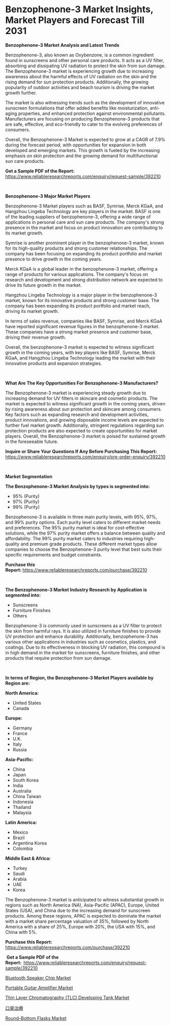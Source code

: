 <p><h1>Benzophenone-3 Market Insights, Market Players and Forecast Till 2031</h1></p><p><strong>Benzophenone-3 Market Analysis and Latest Trends</strong></p>
<p><p>Benzophenone-3, also known as Oxybenzone, is a common ingredient found in sunscreens and other personal care products. It acts as a UV filter, absorbing and dissipating UV radiation to protect the skin from sun damage. The Benzophenone-3 market is experiencing growth due to increasing awareness about the harmful effects of UV radiation on the skin and the rising demand for sun protection products. Additionally, the growing popularity of outdoor activities and beach tourism is driving the market growth further.</p><p>The market is also witnessing trends such as the development of innovative sunscreen formulations that offer added benefits like moisturization, anti-aging properties, and enhanced protection against environmental pollutants. Manufacturers are focusing on producing Benzophenone-3 products that are safe, effective, and eco-friendly to cater to the evolving preferences of consumers.</p><p>Overall, the Benzophenone-3 Market is expected to grow at a CAGR of 7.9% during the forecast period, with opportunities for expansion in both developed and emerging markets. This growth is fueled by the increasing emphasis on skin protection and the growing demand for multifunctional sun care products.</p></p>
<p><strong>Get a Sample PDF of the Report:&nbsp;</strong> <a href="https://www.reliableresearchreports.com/enquiry/request-sample/392210">https://www.reliableresearchreports.com/enquiry/request-sample/392210</a></p>
<p>&nbsp;</p>
<p><strong>Benzophenone-3 Major Market Players</strong></p>
<p><p>Benzophenone-3 Market players such as BASF, Symrise, Merck KGaA, and Hangzhou Lingeba Technology are key players in the market. BASF is one of the leading suppliers of benzophenone-3, offering a wide range of applications in personal care and sun care products. The company's strong presence in the market and focus on product innovation are contributing to its market growth.</p><p>Symrise is another prominent player in the benzophenone-3 market, known for its high-quality products and strong customer relationships. The company has been focusing on expanding its product portfolio and market presence to drive growth in the coming years.</p><p>Merck KGaA is a global leader in the benzophenone-3 market, offering a range of products for various applications. The company's focus on research and development and strong distribution network are expected to drive its future growth in the market.</p><p>Hangzhou Lingeba Technology is a major player in the benzophenone-3 market, known for its innovative products and strong customer base. The company has been expanding its product portfolio and market reach, driving its market growth.</p><p>In terms of sales revenue, companies like BASF, Symrise, and Merck KGaA have reported significant revenue figures in the benzophenone-3 market. These companies have a strong market presence and customer base, driving their revenue growth.</p><p>Overall, the benzophenone-3 market is expected to witness significant growth in the coming years, with key players like BASF, Symrise, Merck KGaA, and Hangzhou Lingeba Technology leading the market with their innovative products and expansion strategies.</p></p>
<p>&nbsp;</p>
<p><strong>What Are The Key Opportunities For Benzophenone-3 Manufacturers?</strong></p>
<p><p>The Benzophenone-3 market is experiencing steady growth due to increasing demand for UV filters in skincare and cosmetic products. The market is expected to witness significant growth in the coming years, driven by rising awareness about sun protection and skincare among consumers. Key factors such as expanding research and development activities, product innovations, and growing disposable income levels are expected to further fuel market growth. Additionally, stringent regulations regarding sun protection products are also expected to create opportunities for market players. Overall, the Benzophenone-3 market is poised for sustained growth in the foreseeable future.</p></p>
<p><strong>Inquire or Share Your Questions If Any Before Purchasing This Report:</strong> <a href="https://www.reliableresearchreports.com/enquiry/pre-order-enquiry/392210">https://www.reliableresearchreports.com/enquiry/pre-order-enquiry/392210</a></p>
<p>&nbsp;</p>
<p><strong>Market Segmentation</strong></p>
<p><strong>The Benzophenone-3 Market Analysis by types is segmented into:</strong></p>
<p><ul><li>95% (Purity)</li><li>97% (Purity)</li><li>99% (Purity)</li></ul></p>
<p><p>Benzophenone-3 is available in three main purity levels, with 95%, 97%, and 99% purity options. Each purity level caters to different market needs and preferences. The 95% purity market is ideal for cost-effective solutions, while the 97% purity market offers a balance between quality and affordability. The 99% purity market caters to industries requiring high-quality and premium grade products. These different market types allow companies to choose the Benzophenone-3 purity level that best suits their specific requirements and budget constraints.</p></p>
<p><strong>Purchase this Report:&nbsp;</strong><a href="https://www.reliableresearchreports.com/purchase/392210">https://www.reliableresearchreports.com/purchase/392210</a></p>
<p>&nbsp;</p>
<p><strong>The Benzophenone-3 Market Industry Research by Application is segmented into:</strong></p>
<p><ul><li>Sunscreens</li><li>Furniture Finishes</li><li>Others</li></ul></p>
<p><p>Benzophenone-3 is commonly used in sunscreens as a UV filter to protect the skin from harmful rays. It is also utilized in furniture finishes to provide UV protection and enhance durability. Additionally, benzophenone-3 has various other applications in industries such as cosmetics, plastics, and coatings. Due to its effectiveness in blocking UV radiation, this compound is in high demand in the market for sunscreens, furniture finishes, and other products that require protection from sun damage.</p></p>
<p>&nbsp;</p>
<p><strong>In terms of Region, the Benzophenone-3 Market Players available by Region are:</strong></p>
<p>
    <p> <strong> North America: </strong>
        <ul>
            <li>United States</li>
            <li>Canada</li>
        </ul>
        </p> 
    <p> <strong> Europe: </strong>
        <ul>
            <li>Germany</li>
            <li>France</li>
            <li>U.K.</li>
            <li>Italy</li>
            <li>Russia</li>
        </ul>
        </p> 
    <p> <strong> Asia-Pacific: </strong>
        <ul>
            <li>China</li>
            <li>Japan</li>
            <li>South Korea</li>
            <li>India</li>
            <li>Australia</li>
            <li>China Taiwan</li>
            <li>Indonesia</li>
            <li>Thailand</li>
            <li>Malaysia</li>
        </ul>
        </p> 
    <p> <strong> Latin America: </strong>
        <ul>
            <li>Mexico</li>
            <li>Brazil</li>
            <li>Argentina Korea</li>
            <li>Colombia</li>
        </ul>
        </p> 
    <p> <strong> Middle East & Africa: </strong>
        <ul>
            <li>Turkey</li>
            <li>Saudi</li>
            <li>Arabia</li>
            <li>UAE</li>
            <li>Korea</li>
        </ul>
    </p>
    </p>
<p><p>The Benzophenone-3 market is anticipated to witness substantial growth in regions such as North America (NA), Asia-Pacific (APAC), Europe, United States (USA), and China due to the increasing demand for sunscreen products. Among these regions, APAC is expected to dominate the market with a market share percentage valuation of 35%, followed by North America with a share of 25%, Europe with 20%, the USA with 15%, and China with 5%.</p></p>
<p><strong>Purchase this Report: </strong><a href="https://www.reliableresearchreports.com/purchase/392210">https://www.reliableresearchreports.com/purchase/392210</a></p>
<p>&nbsp;<strong>Get a Sample PDF of the Report:&nbsp;&nbsp;</strong><a href="https://www.reliableresearchreports.com/enquiry/request-sample/392210">https://www.reliableresearchreports.com/enquiry/request-sample/392210</a></p>
<p><strong></strong></p>
<p><p><a href="https://view.publitas.com/reportprime-1/bluetooth-speaker-chip-market-size-global-industry-overview-market-segmentation-and-forecast-2024-to-2031/">Bluetooth Speaker Chip Market</a></p><p><a href="https://view.publitas.com/reportprime-1/portable-guitar-amplifier-market-research-report-unlocks-analysis-on-the-market-financial-status-market-size-and-market-revenue-upto-2031/">Portable Guitar Amplifier Market</a></p><p><a href="https://butternut-bug-553.notion.site/Thin-Layer-Chromatography-TLC-Developing-Tank-Market-with-the-goal-of-estimating-the-market-size-a-e7b2f26e3ee646f2a53f760d4becd683">Thin Layer Chromatography (TLC) Developing Tank Market</a></p><p><a href="https://github.com/ppmazlotr77499/Market-Research-Report-List-1/blob/main/1536188185403.md">口臭治療</a></p><p><a href="https://mire-aunt-385.notion.site/Round-Bottom-Flasks-Market-Size-and-Growth-Market-Segmentation-Regional-and-Country-Breakdowns-an-59f74bbf80a841949883649dbbbd6f88">Round-Bottom Flasks Market</a></p></p>